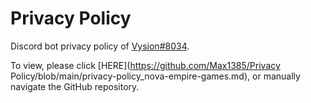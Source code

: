 # Privacy Policy
Discord bot privacy policy of [Vysion#8034](https://discord.com/users/1185987360018665523).

To view, please click [HERE](https://github.com/Max1385/Privacy Policy/blob/main/privacy-policy_nova-empire-games.md), or manually navigate the GitHub repository.
